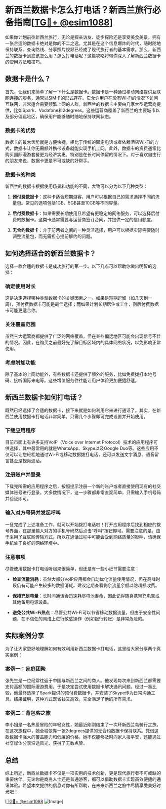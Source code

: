 # 新西兰数据卡怎么打电话？新西兰旅行必备指南[[TG💪+ @esim1088](https://t.me/s/esim1088)]

如果你计划前往新西兰旅行，无论是探亲访友、徒步探险还是享受美食美景，拥有一张合适的数据卡绝对是你的不二之选。尤其是在这个信息爆炸的时代，随时随地保持联系、查询路线、分享照片视频已经成了现代旅行者的基本需求。那么，新西兰的数据卡到底该怎么用？怎么打电话呢？这篇攻略将带你深入了解新西兰数据卡的使用方法和技巧。

## 数据卡是什么？

首先，让我们来简单了解一下什么是数据卡。数据卡是一种通过移动网络提供互联网连接的服务，通常以SIM卡的形式存在。它允许用户在没有Wi-Fi的情况下访问互联网，非常适合需要频繁上网的人群。新西兰的数据卡主要由几家大型运营商提供，比如Spark、Vodafone和2degrees。这些运营商覆盖了新西兰的主要城市以及部分偏远地区，确保用户能够随时随地保持联网状态。

### 数据卡的优势

数据卡的最大优势就是方便快捷。相比于传统的固定电话或者依赖酒店Wi-Fi的方式，数据卡让你无需额外携带设备就能实现手机上网。此外，数据卡的资费通常比购买国际漫游套餐更为经济实惠，特别是在长时间停留的情况下。对于喜欢自由行的朋友来说，数据卡更是不可或缺的好帮手。

### 数据卡的种类

新西兰的数据卡根据使用场景和功能的不同，大致可以分为以下几种类型：

1. **预付费数据卡**：这种卡适合短期游客，用户可以根据自己的需求选择不同的流量包。常见的选项包括1GB、5GB甚至10GB等不同容量。
   
2. **后付费数据卡**：如果需要长期使用且希望有更稳定的网络服务，可以选择后付费的数据卡。这类卡通常需要与运营商签订合同，并提供一定的信用额度。
   
3. **无合约数据卡**：介于前两者之间的一种灵活选择，用户可以根据实际需要随时调整流量包，而无需担心提前解约的问题。

## 如何选择适合的新西兰数据卡？

选择一款合适的数据卡是成功旅行的第一步。以下几点可以帮助你做出明智的选择：

### 确定使用时长

这是决定选择哪种类型数据卡的关键因素之一。如果是短期逗留（如几天到一周），预付费数据卡可能是最佳选择；而如果计划长期居住或工作，则后付费数据卡可能更适合你。

### 关注覆盖范围

虽然三大运营商都提供了广泛的网络覆盖，但在某些偏远地区可能会出现信号不佳的情况。因此，在购买之前最好先了解目标区域内的具体网络状况，以免影响正常使用。

### 考虑附加功能

除了基本的上网功能外，有些数据卡还提供了额外的服务，比如免费拨打本地号码、接听国际来电等。这些增值服务往往能让用户体验更加便捷舒适。

## 新西兰数据卡如何打电话？

既然已经选择了合适的数据卡，接下来就是如何利用它来进行通话了。其实，在新西兰使用数据卡打电话非常简单，只需几个步骤即可完成设置并开始使用。

### 下载应用程序

目前市面上有许多支持VoIP（Voice over Internet Protocol）技术的应用程序可供选择，其中最常用的就是WhatsApp、Skype以及Google Duo等。这些应用不仅可以让您轻松地通过Wi-Fi或移动数据拨打电话，还可以发送文字消息、语音留言甚至是视频通话。

### 注册账户并登录

下载完所需的应用程序之后，按照提示注册一个新的账户或者直接使用现有的社交媒体账号进行登录。大多数情况下，这一步骤都非常直观简单，只需输入手机号码并验证即可。

### 输入对方号码并发起呼叫

一旦完成了上述准备工作，就可以开始拨打电话啦！打开应用程序后找到相应的拨号界面，在那里输入对方的手机号码然后点击“呼叫”按钮即可。需要注意的是，由于采用了互联网传输方式，所以在通话过程中可能会受到网络质量的影响，请确保手机处于良好的网络环境中。

### 注意事项

尽管使用数据卡打电话听起来很简单，但还是有一些小细节需要注意：

- **检查流量消耗**：虽然大部分VoIP应用都会自动优化流量使用情况，但在高峰时段仍有可能产生较多的数据消耗。建议定期查看剩余流量余额以防超额收费。
  
- **保持充足电量**：长时间通话会迅速耗尽电池寿命，因此记得随身携带充电宝或其他备用电源设备。

- **避免公共Wi-Fi热点**：尽管公共Wi-Fi可以节省移动数据流量，但由于安全性问题，在不信任的网络上进行敏感操作（例如银行转账）是非常危险的。

## 实际案例分享

为了让大家更好地理解如何有效利用新西兰数据卡打电话，这里给大家分享两个真实案例：

### 案例一：家庭团聚

张先生是一位经常往返于中国与新西兰之间的商人。他发现每次来到新西兰都需要支付高额的国际漫游费用，于是决定尝试使用数据卡解决通讯问题。经过一番比较，他最终选择了Spark提供的预付费数据卡，并安装了Skype作为日常沟通工具。结果证明，这种方式既省钱又高效，完全满足了他的所有需求。

### 案例二：背包客之旅

李小姐是一名热爱冒险的年轻女性，她最近刚刚结束了一次环新西兰岛骑行之旅。在这次旅程中，她全程依靠一张2degrees提供的无合约数据卡保持联系。凭借这款数据卡强大的覆盖能力和低廉的价格，她不仅能够及时向家人报平安，还能通过社交媒体分享沿途风光，获得了无数点赞。

## 总结

综上所述，新西兰数据卡不仅是一项实用的技术创新，更是现代旅行者不可或缺的重要伙伴。无论你是商务人士还是普通游客，都可以借助数据卡实现高效便捷的通讯体验。希望本文提供的信息对你有所帮助，在未来新西兰之旅中尽情享受美好时光吧！

[[TG💪+ @esim1088](https://t.me/s/esim1088) ![Image](https://i.postimg.cc/4NQfJmqS/Snipaste-2025-05-13-00-14-12.png)]